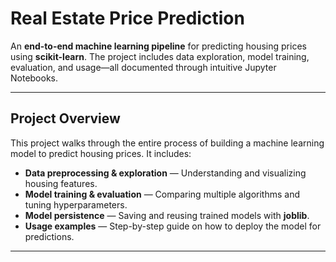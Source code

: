 # Real Estate Price Prediction

An **end-to-end machine learning pipeline** for predicting housing prices using **scikit-learn**. The project includes data exploration, model training, evaluation, and usage—all documented through intuitive Jupyter Notebooks.

---

##  Project Overview

This project walks through the entire process of building a machine learning model to predict housing prices. It includes:

- **Data preprocessing & exploration** — Understanding and visualizing housing features.
- **Model training & evaluation** — Comparing multiple algorithms and tuning hyperparameters.
- **Model persistence** — Saving and reusing trained models with **joblib**.
- **Usage examples** — Step-by-step guide on how to deploy the model for predictions.

---


